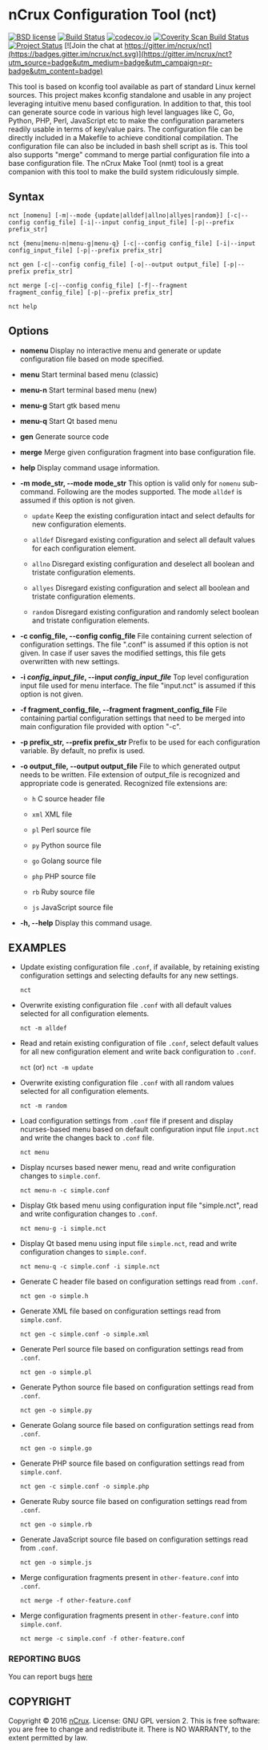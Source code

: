 # nCrux Configuration Tool (nct)

[![BSD license](https://img.shields.io/badge/License-GPLv2-blue.svg)](https://opensource.org/licenses/GPL-2.0)
[![Build Status](https://api.travis-ci.org/ncrux/nct.svg?branch=master)](https://travis-ci.org/ncrux/nct)
[![codecov.io](https://codecov.io/github/ncrux/nct/coverage.svg?branch=master)](https://codecov.io/github/ncrux/nct?branch=master)
[![Coverity Scan Build Status](https://scan.coverity.com/projects/9711/badge.svg)](https://scan.coverity.com/projects/ncrux-nct)
[![Project Status](https://www.openhub.net/p/ncrux-nct/widgets/project_thin_badge.gif)](https://www.openhub.net/p/ncrux-nct)
[![Join the chat at https://gitter.im/ncrux/nct](https://badges.gitter.im/ncrux/nct.svg)](https://gitter.im/ncrux/nct?utm_source=badge&utm_medium=badge&utm_campaign=pr-badge&utm_content=badge)

This tool is based on kconfig tool available as part of standard Linux kernel sources. This project makes kconfig standalone and usable in any project leveraging intuitive menu based configuration. In addition to that, this tool can generate source code in various high level languages like C, Go, Python, PHP, Perl, JavaScript etc to make the configuration parameters readily usable in terms of key/value pairs. The configuration file can be directly included in a Makefile to achieve conditional compilation. The configuration file can also be included in bash shell script as is. This tool also supports "merge" command to merge partial configuration file into a base configuration file. The nCrux Make Tool (nmt) tool is a great companion with this tool to make the build system ridiculously simple.

## Syntax
```console
nct [nomenu] [-m|--mode {update|alldef|allno|allyes|random}] [-c|--config config_file] [-i|--input config_input_file] [-p|--prefix prefix_str]

nct {menu|menu-n|menu-g|menu-q} [-c|--config config_file] [-i|--input config_input_file] [-p|--prefix prefix_str]

nct gen [-c|--config config_file] [-o|--output output_file] [-p|--prefix prefix_str]

nct merge [-c|--config config_file] [-f|--fragment fragment_config_file] [-p|--prefix prefix_str]

nct help
```

## Options

* **nomenu**
Display no interactive menu and generate or update configuration file based on mode specified.

* **menu**
Start terminal based menu (classic)

* **menu-n**
Start terminal based menu (new)

* **menu-g**
Start gtk based menu

* **menu-q**
Start Qt based menu

* **gen**
Generate source code

* **merge**
Merge given configuration fragment into base configuration file.

* **help**
Display command usage information.

* **-m mode_str,  --mode mode_str**
This option is valid only for `nomenu` sub-command. Following are the modes supported. The mode `alldef` is assumed if this option is not given.

	* `update`
 Keep the existing configuration intact and select defaults for new configuration elements.

	* `alldef`
	 Disregard existing configuration and select all default values for each configuration element.

	* `allno`
	Disregard existing configuration and deselect all boolean and tristate configuration elements.

	* `allyes`
	Disregard existing configuration and select all boolean and tristate configuration elements.

	* `random`
	Disregard existing configuration and randomly select boolean and tristate configuration elements.

* **-c config_file, --config config_file**
File containing current selection of configuration settings. The file ".conf" is assumed if this option is not given. In case if user saves the modified settings, this file gets overwritten with new settings.

* **-i *config_input_file*, --input *config_input_file***
Top level configuration input file used for menu interface. The file "input.nct" is assumed if this option is not given.

* **-f fragment_config_file, --fragment fragment_config_file**
File containing partial configuration settings that need to be merged into main configuration file provided with option "-c".

* **-p prefix_str, --prefix prefix_str**
Prefix to be used for each configuration variable. By default, no prefix is used.

* **-o output_file, --output output_file**
File to which generated output needs to be written. File extension of output_file is recognized and appropriate code is generated. Recognized file extensions are:
	* `h`
	C source header file

	* `xml`
	XML file

  * `pl`
  Perl source file

  * `py`
  Python source file

  * `go`
  Golang source file

  * `php`
  PHP source file

  * `rb`
  Ruby source file

  * `js`
  JavaScript source file

* **-h, --help**
Display this command usage.

## EXAMPLES

* Update existing configuration file `.conf`, if available, by retaining existing configuration settings and selecting defaults for any new settings.

  `nct`

* Overwrite existing configuration file `.conf` with all default values selected for all configuration elements.

  `nct -m alldef`

* Read and retain existing configuration of file `.conf`, select default values for all new configuration element and write back configuration to `.conf`.

	`nct`
	(or)
	`nct -m update`

* Overwrite existing configuration file `.conf` with all random values selected for all configuration elements.

	`nct -m random`

* Load configuration settings from `.conf` file if present and display ncurses-based menu based on default configuration input file `input.nct` and write the changes back to `.conf` file.

	`nct menu`

* Display ncurses based newer menu, read and write configuration changes to `simple.conf`.

	`nct menu-n -c simple.conf`

* Display Gtk based menu using configuration input file "simple.nct", read and write configuration changes to `.conf`.

	`nct menu-g -i simple.nct`

* Display Qt based menu using input file `simple.nct`, read and write configuration changes to `simple.conf`.

	`nct menu-q -c simple.conf -i simple.nct`

* Generate C header file based on configuration settings read from `.conf`.

	`nct gen -o simple.h`

* Generate XML file based on configuration settings read from `simple.conf`.

	`nct gen -c simple.conf -o simple.xml`

* Generate Perl source file based on configuration settings read from `.conf`.

	`nct gen -o simple.pl`

* Generate Python source file based on configuration settings read from `.conf`.

	`nct gen -o simple.py`

* Generate Golang source file based on configuration settings read from `.conf`.

	`nct gen -o simple.go`

* Generate PHP source file based on configuration settings read from `simple.conf`.

	`nct gen -c simple.conf -o simple.php`

* Generate Ruby source file based on configuration settings read from `.conf`.

	`nct gen -o simple.rb`

* Generate JavaScript source file based on configuration settings read from `.conf`.

	`nct gen -o simple.js`

* Merge configuration fragments present in `other-feature.conf` into `.conf`.

	`nct merge -f other-feature.conf`

* Merge configuration fragments present in `other-feature.conf` into `simple.conf`.

    `nct merge -c simple.conf -f other-feature.conf`

### REPORTING BUGS

You can report bugs [here](https://github.com/ncrux/nct/issues)

## COPYRIGHT

Copyright © 2016 [nCrux](http://www.ncrux.com/). License: GNU GPL version 2. This is free software: you are free to change and redistribute it. There is NO WARRANTY, to the extent permitted by law.

